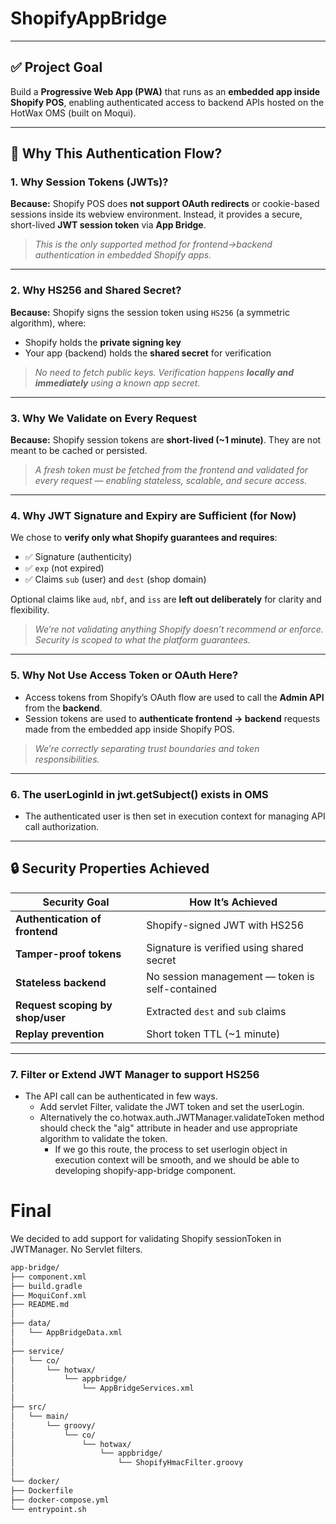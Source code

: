 # ShopifyAppBridge

---

## ✅ Project Goal

Build a **Progressive Web App (PWA)** that runs as an **embedded app inside Shopify POS**, enabling authenticated access to backend APIs hosted on the HotWax OMS (built on Moqui).

---

## 🔐 Why This Authentication Flow?

### 1. **Why Session Tokens (JWTs)?**

**Because:**
Shopify POS does **not support OAuth redirects** or cookie-based sessions inside its webview environment. Instead, it provides a secure, short-lived **JWT session token** via **App Bridge**.

> *This is the only supported method for frontend→backend authentication in embedded Shopify apps.*

---

### 2. **Why HS256 and Shared Secret?**

**Because:**
Shopify signs the session token using `HS256` (a symmetric algorithm), where:

* Shopify holds the **private signing key**
* Your app (backend) holds the **shared secret** for verification

> *No need to fetch public keys. Verification happens **locally and immediately** using a known app secret.*

---

### 3. **Why We Validate on Every Request**

**Because:**
Shopify session tokens are **short-lived (\~1 minute)**. They are not meant to be cached or persisted.

> *A fresh token must be fetched from the frontend and validated for every request — enabling stateless, scalable, and secure access.*

---

### 4. **Why JWT Signature and Expiry are Sufficient (for Now)**

We chose to **verify only what Shopify guarantees and requires**:

* ✅ Signature (authenticity)
* ✅ `exp` (not expired)
* ✅ Claims `sub` (user) and `dest` (shop domain)

Optional claims like `aud`, `nbf`, and `iss` are **left out deliberately** for clarity and flexibility.

> *We’re not validating anything Shopify doesn’t recommend or enforce. Security is scoped to what the platform guarantees.*

---

### 5. **Why Not Use Access Token or OAuth Here?**

* Access tokens from Shopify’s OAuth flow are used to call the **Admin API** from the **backend**.
* Session tokens are used to **authenticate frontend → backend** requests made from the embedded app inside Shopify POS.

> *We’re correctly separating trust boundaries and token responsibilities.*

---

### 6. **The userLoginId in jwt.getSubject() exists in OMS**

* The authenticated user is then set in execution context for managing API call authorization.

---
## 🔒 Security Properties Achieved

| Security Goal                    | How It’s Achieved                               |
| -------------------------------- | ----------------------------------------------- |
| **Authentication of frontend**   | Shopify-signed JWT with HS256                   |
| **Tamper-proof tokens**          | Signature is verified using shared secret       |
| **Stateless backend**            | No session management — token is self-contained |
| **Request scoping by shop/user** | Extracted `dest` and `sub` claims               |
| **Replay prevention**            | Short token TTL (\~1 minute)                    |

---

### 7. Filter or Extend JWT Manager to support HS256

* The API call can be authenticated in few ways. 
  * Add servlet Filter, validate the JWT token and set the userLogin.
  * Alternatively  the co.hotwax.auth.JWTManager.validateToken method should check the "alg" attribute in header and use appropriate algorithm to validate the token.
    * If we go this route, the process to set userlogin object in execution context will be smooth, and we should be able to developing shopify-app-bridge component. 

# Final 
We decided to add support for validating Shopify sessionToken in JWTManager. 
No Servlet filters. 



```markdown
app-bridge/
├── component.xml
├── build.gradle
├── MoquiConf.xml
├── README.md
│
├── data/
│   └── AppBridgeData.xml
│
├── service/
│   └── co/
│       └── hotwax/
│           └── appbridge/
│               └── AppBridgeServices.xml
│
├── src/
│   └── main/
│       └── groovy/
│           └── co/
│               └── hotwax/
│                   └── appbridge/
│                       └── ShopifyHmacFilter.groovy
│
└── docker/
├── Dockerfile
├── docker-compose.yml
└── entrypoint.sh


```
